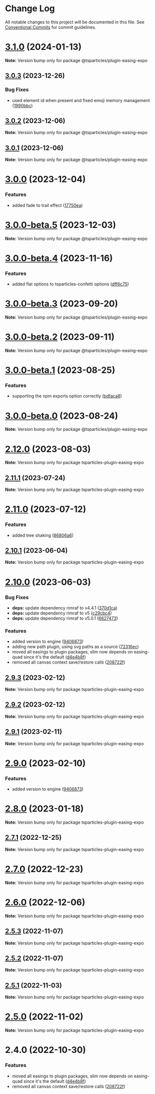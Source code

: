# Change Log

All notable changes to this project will be documented in this file.
See [Conventional Commits](https://conventionalcommits.org) for commit guidelines.

# [3.1.0](https://github.com/tsparticles/tsparticles/compare/v3.0.3...v3.1.0) (2024-01-13)

**Note:** Version bump only for package @tsparticles/plugin-easing-expo

## [3.0.3](https://github.com/tsparticles/tsparticles/compare/v3.0.2...v3.0.3) (2023-12-26)

### Bug Fixes

-   used element id when present and fixed emoji memory management ([1990bbc](https://github.com/tsparticles/tsparticles/commit/1990bbcd9079366db7ec3dedf4477ba43d2c47cf))

## [3.0.2](https://github.com/tsparticles/tsparticles/compare/v3.0.1...v3.0.2) (2023-12-06)

**Note:** Version bump only for package @tsparticles/plugin-easing-expo

## [3.0.1](https://github.com/tsparticles/tsparticles/compare/v3.0.0...v3.0.1) (2023-12-06)

**Note:** Version bump only for package @tsparticles/plugin-easing-expo

# [3.0.0](https://github.com/tsparticles/tsparticles/compare/v3.0.0-beta.5...v3.0.0) (2023-12-04)

### Features

-   added fade to trail effect ([17750ea](https://github.com/tsparticles/tsparticles/commit/17750eacdf86de208b2e723decc2ffb65521474b))

# [3.0.0-beta.5](https://github.com/tsparticles/tsparticles/compare/v3.0.0-beta.4...v3.0.0-beta.5) (2023-12-03)

**Note:** Version bump only for package @tsparticles/plugin-easing-expo

# [3.0.0-beta.4](https://github.com/tsparticles/tsparticles/compare/v3.0.0-beta.3...v3.0.0-beta.4) (2023-11-16)

### Features

-   added flat options to tsparticles-confetti options ([dff6c75](https://github.com/tsparticles/tsparticles/commit/dff6c7590c5a844e34547513637c8ad0f13a3d66))

# [3.0.0-beta.3](https://github.com/tsparticles/tsparticles/compare/v3.0.0-beta.2...v3.0.0-beta.3) (2023-09-20)

**Note:** Version bump only for package @tsparticles/plugin-easing-expo

# [3.0.0-beta.2](https://github.com/tsparticles/tsparticles/compare/v3.0.0-beta.1...v3.0.0-beta.2) (2023-09-11)

**Note:** Version bump only for package @tsparticles/plugin-easing-expo

# [3.0.0-beta.1](https://github.com/tsparticles/tsparticles/compare/v3.0.0-beta.0...v3.0.0-beta.1) (2023-08-25)

### Features

-   supporting the npm exports option correctly ([bdfaca8](https://github.com/tsparticles/tsparticles/commit/bdfaca8077b8a3a4b1f482cc2ae5766914dcfaf7))

# [3.0.0-beta.0](https://github.com/tsparticles/tsparticles/compare/v2.12.0...v3.0.0-beta.0) (2023-08-24)

**Note:** Version bump only for package @tsparticles/plugin-easing-expo

# [2.12.0](https://github.com/tsparticles/tsparticles/compare/v2.11.1...v2.12.0) (2023-08-03)

**Note:** Version bump only for package tsparticles-plugin-easing-expo

## [2.11.1](https://github.com/tsparticles/tsparticles/compare/v2.11.0...v2.11.1) (2023-07-24)

**Note:** Version bump only for package tsparticles-plugin-easing-expo

# [2.11.0](https://github.com/tsparticles/tsparticles/compare/v2.10.1...v2.11.0) (2023-07-12)

### Features

-   added tree shaking ([86806a6](https://github.com/tsparticles/tsparticles/commit/86806a6054d89b050567599daab20da3b643b788))

## [2.10.1](https://github.com/tsparticles/tsparticles/compare/v2.10.0...v2.10.1) (2023-06-04)

**Note:** Version bump only for package tsparticles-plugin-easing-expo

# [2.10.0](https://github.com/tsparticles/tsparticles/compare/v2.0.0-alpha.0...v2.10.0) (2023-06-03)

### Bug Fixes

-   **deps:** update dependency rimraf to v4.4.1 ([370d1ca](https://github.com/tsparticles/tsparticles/commit/370d1ca4d3bb0ea8bfe5fb3e0f5e1d74f45f4de6))
-   **deps:** update dependency rimraf to v5 ([c29cbc4](https://github.com/tsparticles/tsparticles/commit/c29cbc43ed0d3522b718e7236a48eae9b91cde43))
-   **deps:** update dependency rimraf to v5.0.1 ([6627473](https://github.com/tsparticles/tsparticles/commit/66274734c70b5759c59f7e949c8fcb2c8529bdf2))

### Features

-   added version to engine ([9406873](https://github.com/tsparticles/tsparticles/commit/9406873c6551b59e64edbe3a0e4fe59ef2cde4c6))
-   adding new path plugin, using svg paths as a source ([72316ec](https://github.com/tsparticles/tsparticles/commit/72316ec38ee3556ad2db0af4e84a14529ddb1b9b))
-   moved all easings to plugin packages, slim now depends on easing-quad since it's the default ([d4e4b8f](https://github.com/tsparticles/tsparticles/commit/d4e4b8f6685ab748e82322877bf1e9d2d23574d4))
-   removed all canvas context save/restore calls ([208722f](https://github.com/tsparticles/tsparticles/commit/208722f0a521246165b7cdc529dfbfbd7a3cf7eb))

## [2.9.3](https://github.com/tsparticles/tsparticles/compare/tsparticles-plugin-easing-expo@2.9.2...tsparticles-plugin-easing-expo@2.9.3) (2023-02-12)

**Note:** Version bump only for package tsparticles-plugin-easing-expo

## [2.9.2](https://github.com/tsparticles/tsparticles/compare/tsparticles-plugin-easing-expo@2.9.1...tsparticles-plugin-easing-expo@2.9.2) (2023-02-12)

**Note:** Version bump only for package tsparticles-plugin-easing-expo

## [2.9.1](https://github.com/tsparticles/tsparticles/compare/tsparticles-plugin-easing-expo@2.9.0...tsparticles-plugin-easing-expo@2.9.1) (2023-02-11)

**Note:** Version bump only for package tsparticles-plugin-easing-expo

# [2.9.0](https://github.com/tsparticles/tsparticles/compare/tsparticles-plugin-easing-expo@2.8.0...tsparticles-plugin-easing-expo@2.9.0) (2023-02-10)

### Features

-   added version to engine ([9406873](https://github.com/tsparticles/tsparticles/commit/9406873c6551b59e64edbe3a0e4fe59ef2cde4c6))

# [2.8.0](https://github.com/tsparticles/tsparticles/compare/tsparticles-plugin-easing-expo@2.7.1...tsparticles-plugin-easing-expo@2.8.0) (2023-01-18)

**Note:** Version bump only for package tsparticles-plugin-easing-expo

## [2.7.1](https://github.com/tsparticles/tsparticles/compare/tsparticles-plugin-easing-expo@2.7.0...tsparticles-plugin-easing-expo@2.7.1) (2022-12-25)

**Note:** Version bump only for package tsparticles-plugin-easing-expo

# [2.7.0](https://github.com/tsparticles/tsparticles/compare/tsparticles-plugin-easing-expo@2.6.0...tsparticles-plugin-easing-expo@2.7.0) (2022-12-23)

**Note:** Version bump only for package tsparticles-plugin-easing-expo

# [2.6.0](https://github.com/tsparticles/tsparticles/compare/tsparticles-plugin-easing-expo@2.5.3...tsparticles-plugin-easing-expo@2.6.0) (2022-12-06)

**Note:** Version bump only for package tsparticles-plugin-easing-expo

## [2.5.3](https://github.com/tsparticles/tsparticles/compare/tsparticles-plugin-easing-expo@2.5.2...tsparticles-plugin-easing-expo@2.5.3) (2022-11-07)

**Note:** Version bump only for package tsparticles-plugin-easing-expo

## [2.5.2](https://github.com/tsparticles/tsparticles/compare/tsparticles-plugin-easing-expo@2.5.1...tsparticles-plugin-easing-expo@2.5.2) (2022-11-07)

**Note:** Version bump only for package tsparticles-plugin-easing-expo

## [2.5.1](https://github.com/tsparticles/tsparticles/compare/tsparticles-plugin-easing-expo@2.5.0...tsparticles-plugin-easing-expo@2.5.1) (2022-11-03)

**Note:** Version bump only for package tsparticles-plugin-easing-expo

# [2.5.0](https://github.com/tsparticles/tsparticles/compare/tsparticles-plugin-easing-expo@2.4.0...tsparticles-plugin-easing-expo@2.5.0) (2022-11-02)

**Note:** Version bump only for package tsparticles-plugin-easing-expo

# 2.4.0 (2022-10-30)

### Features

-   moved all easings to plugin packages, slim now depends on easing-quad since it's the default ([d4e4b8f](https://github.com/tsparticles/tsparticles/commit/d4e4b8f6685ab748e82322877bf1e9d2d23574d4))
-   removed all canvas context save/restore calls ([208722f](https://github.com/tsparticles/tsparticles/commit/208722f0a521246165b7cdc529dfbfbd7a3cf7eb))
